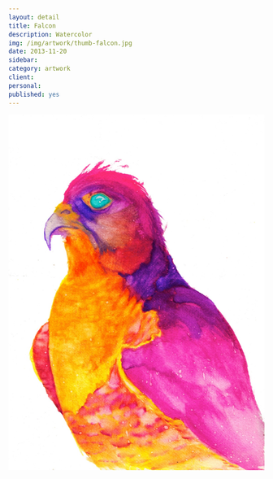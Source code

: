 ```yaml
---
layout: detail
title: Falcon
description: Watercolor
img: /img/artwork/thumb-falcon.jpg
date: 2013-11-20 
sidebar:
category: artwork
client:
personal:
published: yes
---
```

![Falcon](/img/artwork/Falcon-1200w.jpg)